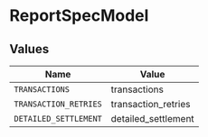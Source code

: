 # ReportSpecModel


## Values

| Name                  | Value                 |
| --------------------- | --------------------- |
| `TRANSACTIONS`        | transactions          |
| `TRANSACTION_RETRIES` | transaction_retries   |
| `DETAILED_SETTLEMENT` | detailed_settlement   |